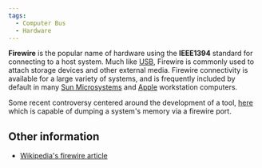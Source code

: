```yaml
---
tags:
  - Computer Bus
  - Hardware
---
```

**Firewire** is the popular name of hardware using the **IEEE1394**
standard for connecting to a host system. Much like
[USB](usb.md), Firewire is commonly used to attach storage
devices and other external media. Firewire connectivity is available for
a large variety of systems, and is frequently included by default in
many [Sun Microsystems](sun_microsystems_inc.md) and
[Apple](apple_inc.md) workstation computers.

Some recent controversy centered around the development of a tool,
[here](http://www.storm.net.nz/projects/16) which is capable of dumping
a system's memory via a firewire port.

## Other information

* [Wikipedia's firewire article](https://en.wikipedia.org/wiki/FireWire)
